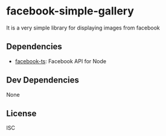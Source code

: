 # facebook-simple-gallery 

It is a very simple library for displaying images from facebook


## Dependencies

- [facebook-ts](https://github.com/seikho/facebook-ts): Facebook API for Node

## Dev Dependencies


None

## License

ISC
